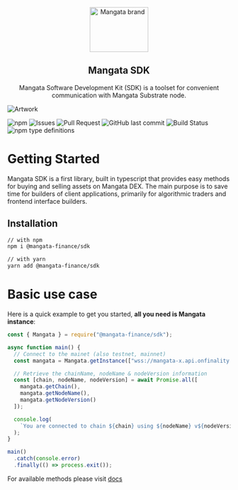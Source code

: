 <p align="center">
    <a href="https://https://mangata.finance/">
    <img width="132" height="101" src="https://mangata.finance/images/logo-without-text.svg" class="attachment-full size-full" alt="Mangata brand" loading="lazy" /></a>
</p>

<h2 align="center">Mangata SDK</h2>

<p align="center">
    Mangata Software Development Kit (SDK) is a toolset for convenient communication with Mangata Substrate node.
</p>

![Artwork](https://blog.mangata.finance/assets/posts/themis-cover.png)

![npm](https://img.shields.io/npm/v/%40mangata-finance%2Fsdk)
![Issues](https://img.shields.io/github/issues/mangata-finance/mangata-sdk)
![Pull Request](https://img.shields.io/github/issues-pr/mangata-finance/mangata-sdk)
![GitHub last commit](https://img.shields.io/github/last-commit/mangata-finance/mangata-sdk)
![Build Status](https://img.shields.io/endpoint.svg?url=https%3A%2F%2Factions-badge.atrox.dev%2Fmangata-finance%2Fmangata-sdk%2Fbadge%3Fref%3Ddevelop&style=flat)
![npm type definitions](https://img.shields.io/npm/types/%40mangata-finance%2Fsdk)

# Getting Started

Mangata SDK is a first library, built in typescript that provides easy methods for buying and selling assets on Mangata DEX. The main purpose is to save time for builders of client applications, primarily for algorithmic traders and frontend interface builders.

## Installation

```sh
// with npm
npm i @mangata-finance/sdk

// with yarn
yarn add @mangata-finance/sdk
```

# Basic use case

Here is a quick example to get you started, **all you need is Mangata instance**:

```js
const { Mangata } = require("@mangata-finance/sdk");

async function main() {
  // Connect to the mainet (also testnet, mainnet)
  const mangata = Mangata.getInstance(["wss://mangata-x.api.onfinality.io/public-ws"]);

  // Retrieve the chainName, nodeName & nodeVersion information
  const [chain, nodeName, nodeVersion] = await Promise.all([
    mangata.getChain(),
    mangata.getNodeName(),
    mangata.getNodeVersion()
  ]);

  console.log(
    `You are connected to chain ${chain} using ${nodeName} v${nodeVersion}`
  );
}

main()
  .catch(console.error)
  .finally(() => process.exit());
```

For available methods please visit [docs](https://docs.mangata.finance/sdk/)
